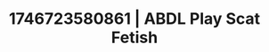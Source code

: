 ---
categories:
- AI-generated
- Roleplay fantasies
- Body positivity
- Softcore vibes
- Ethical porn
- ASMR
- Cosplay
- 3D erotic games
image: /assets/images/1746723580861.jpg
layout: post
seo:
  description: Featured content with exclusive ABDL Play, Scat Fetish. HD images available.
  keywords: ABDL Play, Scat Fetish
  og_image: /assets/images/1746723580861.jpg
  schema_type: VisualArtwork
tags:
- ABDL Play
- '#1746723580861'
- Scat Fetish
title: 1746723580861 | ABDL Play Scat Fetish
---